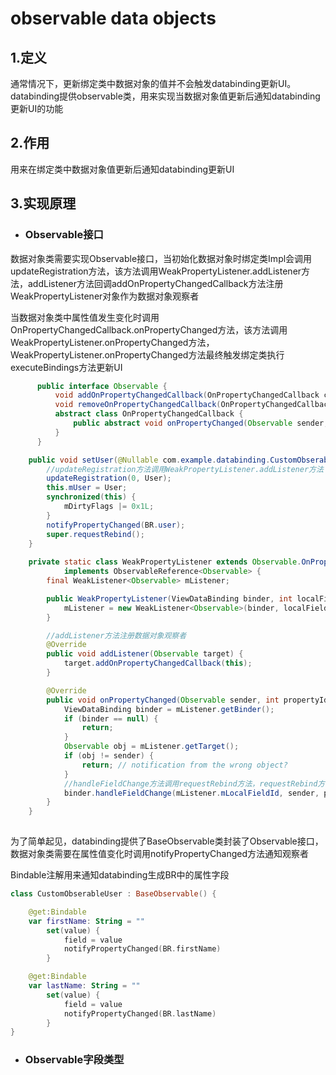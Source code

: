 # observable data objects
## 1.定义
通常情况下，更新绑定类中数据对象的值并不会触发databinding更新UI。databinding提供observable类，用来实现当数据对象值更新后通知databinding更新UI的功能

## 2.作用
用来在绑定类中数据对象值更新后通知databinding更新UI

## 3.实现原理
* ### Observable接口
数据对象类需要实现Observable接口，当初始化数据对象时绑定类Impl会调用updateRegistration方法，该方法调用WeakPropertyListener.addListener方法，addListener方法回调addOnPropertyChangedCallback方法注册WeakPropertyListener对象作为数据对象观察者

当数据对象类中属性值发生变化时调用OnPropertyChangedCallback.onPropertyChanged方法，该方法调用WeakPropertyListener.onPropertyChanged方法，WeakPropertyListener.onPropertyChanged方法最终触发绑定类执行executeBindings方法更新UI

```java
      public interface Observable {
          void addOnPropertyChangedCallback(OnPropertyChangedCallback callback);
          void removeOnPropertyChangedCallback(OnPropertyChangedCallback callback);
          abstract class OnPropertyChangedCallback {
              public abstract void onPropertyChanged(Observable sender, int propertyId);
          }
      }

    public void setUser(@Nullable com.example.databinding.CustomObserableUser User) {
        //updateRegistration方法调用WeakPropertyListener.addListener方法
        updateRegistration(0, User);
        this.mUser = User;
        synchronized(this) {
            mDirtyFlags |= 0x1L;
        }
        notifyPropertyChanged(BR.user);
        super.requestRebind();
    }
    
    private static class WeakPropertyListener extends Observable.OnPropertyChangedCallback
            implements ObservableReference<Observable> {
        final WeakListener<Observable> mListener;

        public WeakPropertyListener(ViewDataBinding binder, int localFieldId) {
            mListener = new WeakListener<Observable>(binder, localFieldId, this);
        }

        //addListener方法注册数据对象观察者
        @Override
        public void addListener(Observable target) {
            target.addOnPropertyChangedCallback(this);
        }

        @Override
        public void onPropertyChanged(Observable sender, int propertyId) {
            ViewDataBinding binder = mListener.getBinder();
            if (binder == null) {
                return;
            }
            Observable obj = mListener.getTarget();
            if (obj != sender) {
                return; // notification from the wrong object?
            }
            //handleFieldChange方法调用requestRebind方法，requestRebind方法触发调用绑定类executeBindings方法更新UI
            binder.handleFieldChange(mListener.mLocalFieldId, sender, propertyId);
        }
    }
    
```

为了简单起见，databinding提供了BaseObservable类封装了Observable接口，数据对象类需要在属性值变化时调用notifyPropertyChanged方法通知观察者

Bindable注解用来通知databinding生成BR中的属性字段

```kotlin
class CustomObserableUser : BaseObservable() {

    @get:Bindable
    var firstName: String = ""
        set(value) {
            field = value
            notifyPropertyChanged(BR.firstName)
        }

    @get:Bindable
    var lastName: String = ""
        set(value) {
            field = value
            notifyPropertyChanged(BR.lastName)
        }
}
```

* ### Observable字段类型
